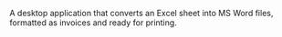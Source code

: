 A desktop application that converts an Excel sheet into MS Word files, formatted as invoices and ready for printing.
